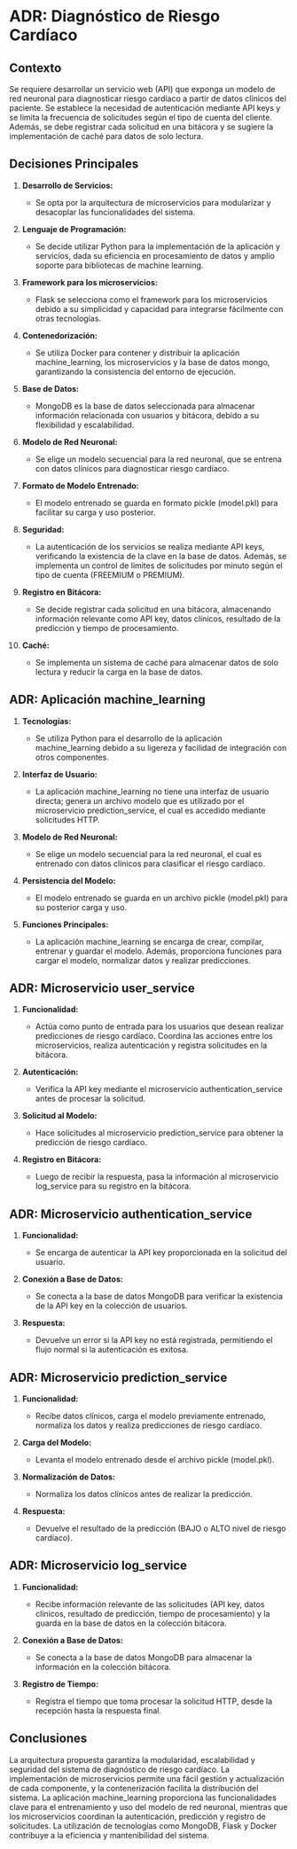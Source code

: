 # ADR: Diagnóstico de Riesgo Cardíaco

## Contexto

Se requiere desarrollar un servicio web (API) que exponga un modelo de red neuronal para diagnosticar riesgo cardíaco a partir de datos clínicos del paciente. Se establece la necesidad de autenticación mediante API keys y se limita la frecuencia de solicitudes según el tipo de cuenta del cliente. Además, se debe registrar cada solicitud en una bitácora y se sugiere la implementación de caché para datos de solo lectura.

## Decisiones Principales

1. **Desarrollo de Servicios:**
   - Se opta por la arquitectura de microservicios para modularizar y desacoplar las funcionalidades del sistema.

2. **Lenguaje de Programación:**
   - Se decide utilizar Python para la implementación de la aplicación y servicios, dada su eficiencia en procesamiento de datos y amplio soporte para bibliotecas de machine learning.

3. **Framework para los microservicios:**
   - Flask se selecciona como el framework para los microservicios debido a su simplicidad y capacidad para integrarse fácilmente con otras tecnologías.

4. **Contenedorización:**
   - Se utiliza Docker para contener y distribuir la aplicación machine_learning, los microservicios y la base de datos mongo, garantizando la consistencia del entorno de ejecución.

5. **Base de Datos:**
   - MongoDB es la base de datos seleccionada para almacenar información relacionada con usuarios y bitácora, debido a su flexibilidad y escalabilidad.

6. **Modelo de Red Neuronal:**
   - Se elige un modelo secuencial para la red neuronal, que se entrena con datos clínicos para diagnosticar riesgo cardíaco.

7. **Formato de Modelo Entrenado:**
   - El modelo entrenado se guarda en formato pickle (model.pkl) para facilitar su carga y uso posterior.

8. **Seguridad:**
   - La autenticación de los servicios se realiza mediante API keys, verificando la existencia de la clave en la base de datos. Además, se implementa un control de límites de solicitudes por minuto según el tipo de cuenta (FREEMIUM o PREMIUM).

9. **Registro en Bitácora:**
   - Se decide registrar cada solicitud en una bitácora, almacenando información relevante como API key, datos clínicos, resultado de la predicción y tiempo de procesamiento.

10. **Caché:**
    - Se implementa un sistema de caché para almacenar datos de solo lectura y reducir la carga en la base de datos.

## ADR: Aplicación machine_learning

1. **Tecnologías:**
   - Se utiliza Python para el desarrollo de la aplicación machine_learning debido a su ligereza y facilidad de integración con otros componentes.

2. **Interfaz de Usuario:**
   - La aplicación machine_learning no tiene una interfaz de usuario directa; genera un archivo modelo que es utilizado por el microservicio prediction_service, el cual es accedido mediante solicitudes HTTP.

3. **Modelo de Red Neuronal:**
   - Se elige un modelo secuencial para la red neuronal, el cual es entrenado con datos clínicos para clasificar el riesgo cardíaco.

4. **Persistencia del Modelo:**
   - El modelo entrenado se guarda en un archivo pickle (model.pkl) para su posterior carga y uso.

5. **Funciones Principales:**
   - La aplicación machine_learning se encarga de crear, compilar, entrenar y guardar el modelo. Además, proporciona funciones para cargar el modelo, normalizar datos y realizar predicciones.

## ADR: Microservicio user_service

1. **Funcionalidad:**
   - Actúa como punto de entrada para los usuarios que desean realizar predicciones de riesgo cardíaco. Coordina las acciones entre los microservicios, realiza autenticación y registra solicitudes en la bitácora.

2. **Autenticación:**
   - Verifica la API key mediante el microservicio authentication_service antes de procesar la solicitud.

3. **Solicitud al Modelo:**
   - Hace solicitudes al microservicio prediction_service para obtener la predicción de riesgo cardíaco.

4. **Registro en Bitácora:**
   - Luego de recibir la respuesta, pasa la información al microservicio log_service para su registro en la bitácora.

## ADR: Microservicio authentication_service

1. **Funcionalidad:**
   - Se encarga de autenticar la API key proporcionada en la solicitud del usuario.

2. **Conexión a Base de Datos:**
   - Se conecta a la base de datos MongoDB para verificar la existencia de la API key en la colección de usuarios.

3. **Respuesta:**
   - Devuelve un error si la API key no está registrada, permitiendo el flujo normal si la autenticación es exitosa.

## ADR: Microservicio prediction_service

1. **Funcionalidad:**
   - Recibe datos clínicos, carga el modelo previamente entrenado, normaliza los datos y realiza predicciones de riesgo cardíaco.

2. **Carga del Modelo:**
   - Levanta el modelo entrenado desde el archivo pickle (model.pkl).

3. **Normalización de Datos:**
   - Normaliza los datos clínicos antes de realizar la predicción.

4. **Respuesta:**
   - Devuelve el resultado de la predicción (BAJO o ALTO nivel de riesgo cardíaco).

## ADR: Microservicio log_service

1. **Funcionalidad:**
   - Recibe información relevante de las solicitudes (API key, datos clínicos, resultado de predicción, tiempo de procesamiento) y la guarda en la base de datos en la colección bitácora.

2. **Conexión a Base de Datos:**
   - Se conecta a la base de datos MongoDB para almacenar la información en la colección bitácora.

3. **Registro de Tiempo:**
   - Registra el tiempo que toma procesar la solicitud HTTP, desde la recepción hasta la respuesta final.

## Conclusiones

La arquitectura propuesta garantiza la modularidad, escalabilidad y seguridad del sistema de diagnóstico de riesgo cardíaco. La implementación de microservicios permite una fácil gestión y actualización de cada componente, y la contenerización facilita la distribución del sistema. La aplicación machine_learning proporciona las funcionalidades clave para el entrenamiento y uso del modelo de red neuronal, mientras que los microservicios coordinan la autenticación, predicción y registro de solicitudes. La utilización de tecnologías como MongoDB, Flask y Docker contribuye a la eficiencia y mantenibilidad del sistema.

